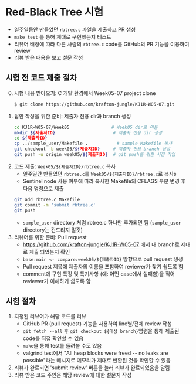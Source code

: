 # Red-Black Tree 시험

- 일주일동안 만들었던 `rbtree.c` 파일을 제출하고 PR 생성
- `make test` 를 통해 제대로 구현했는지 테스트
- 리뷰어 배정에 따라 다른 사람의 `rbtree.c` code를 GitHub의 PR 기능을 이용하여 review
- 리뷰 받은 내용을 보고 설문 작성

## 시험 전 코드 제출 절차

0. 시험 내용 받아오기: C 개발 환경에서 Week05-07 project clone
    ```sh
    $ git clone https://github.com/krafton-jungle/KJ1R-W05-07.git
    ```
1. 답안 작성을 위한 준비: 제출자 전용 dir과 branch 생성
    ```sh
    cd KJ1R-W05-07/Week05                # Week05 dir로 이동
    mkdir ${제출자ID}                      # 제출자 전용 dir 생성
    cd ${제출자ID}
    cp ../sample_user/Makefile .           # sample Makefile 복사
    git checkout -b week05/${제출자ID}     # 제출자 전용 branch 생성
    git push -u origin week05/${제출자ID}  # git push를 위한 사전 작업
    ```
2. 코드 제출: `Week05/${제출자ID}/rbtree.c` 복사
    - 일주일간 만들었던 `rbtree.c`를 `Week05/${제출자ID}/rbtree.c`로 복사s
    - Sentinel node 사용 여부에 따라 복사한 Makefile의 CFLAGS 부분 변경 후 다음 명령으로 제출
    ```sh
    git add rbtree.c Makefile
    git commit -m 'submit rbtree.c'
    git push
    ```
    - `sample_user` directory 처럼 rbtree.c 하나만 추가되면 됨 (`sample_user` directory는 건드리지 말것)
3. 리뷰어를 위한 준비: Pull request
    - https://github.com/krafton-jungle/KJ1R-W05-07 에서 내 branch로 제대로 제출 되었는지 확인
    - `base:main <- compare:week05/${제출자ID}` 방향으로 pull request 생성
    - Pull request 제목에 제출자의 이름을 포함하여 reviewer가 찾기 쉽도록 함
    - comment에 구현 특징 및 특기사항 (예: 어떤 case에서 실패함)을 적어
      reviewer가 이해하기 쉽도록 함

## 시험 절차
1. 지정된 리뷰어가 해당 코드를 리뷰
    - GitHub PR (pull request) 기능을 사용하여 line별/전체 review 작성
    - `git fetch --all` 후 `git checkout ${대상 branch}`명령을 통해 제출된 code를 직접 확인할 수 있음
    - `make`을 통해 test를 돌려볼 수도 있음
    - valgrind test에서 "All heap blocks were freed -- no leaks are possible"라는 메시지로
      메모리가 제대로 반환된 것을 확인할 수 있음
2. 리뷰가 완료되면 'submit review' 버튼을 눌러 리뷰가 완료되었음을 알림
3. 리뷰 받은 코드 주인은 해당 review에 대한 설문지 작성
